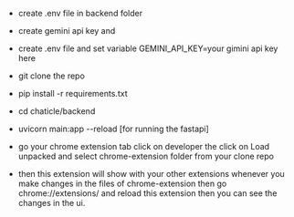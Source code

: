 - create .env file in backend folder 
- create gemini api key and
- create .env file and set variable GEMINI_API_KEY=your gimini api key here


- git clone the repo
- pip install -r requirements.txt
- cd chaticle/backend
- uvicorn main:app --reload    [for running the fastapi]

- go your chrome extension tab click on developer the click on Load unpacked and select chrome-extension folder from your clone repo
- then this extension will show with your other extensions whenever you make changes in the files of chrome-extension then go chrome://extensions/ and reload this extension then you can see the changes in the ui.
